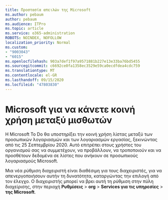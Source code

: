 ```yaml
---
title: Προστασία απειλών της Microsoft
ms.author: pebaum
author: pebaum
ms.audience: ITPro
ms.topic: article
ms.service: o365-administration
ROBOTS: NOINDEX, NOFOLLOW
localization_priority: Normal
ms.custom:
- "9003043"
- "6015"
ms.openlocfilehash: 903a7def1f97a9571881b227e13e33ba76bd5455
ms.sourcegitcommit: c6692ce0fa1358ec3529e59ca0ecdfdea4cdc759
ms.translationtype: MT
ms.contentlocale: el-GR
ms.lasthandoff: 09/15/2020
ms.locfileid: "47803830"
---
```

# <a name="microsoft-to-do-cross-tenant-sharing"></a>Microsoft για να κάνετε κοινή χρήση μεταξύ μισθωτών

Η Microsoft To Do θα υποστηρίξει την κοινή χρήση λίστας μεταξύ των προσωπικών λογαριασμών και των λογαριασμών εργασίας, ξεκινώντας από τις 25 Σεπτεμβρίου 2020. Αυτό επιτρέπει στους χρήστες του οργανισμού σας να συμμετέχουν, να προβάλλουν, να τροποποιούν και να προσθέτουν δεδομένα σε λίστες που ανήκουν σε προσωπικούς λογαριασμούς Microsoft.

Μια νέα ρύθμιση διαχειριστή είναι διαθέσιμη για τους διαχειριστές, για να απενεργοποιήσουν αυτήν τη δυνατότητα, καταργώντας την επιλογή από τον έλεγχο.
Ο διαχειριστής μπορεί να βρει αυτή τη ρύθμιση στην πύλη διαχείρισης, στην περιοχή **Ρυθμίσεις**  >  **org**  >  **Services για τις υπηρεσίες**  >  **της Microsoft**.
